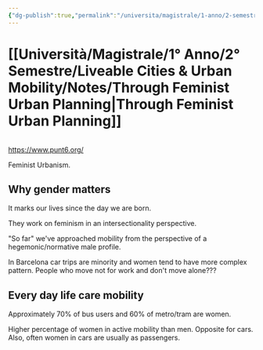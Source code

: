 ```yaml
---
{"dg-publish":true,"permalink":"/universita/magistrale/1-anno/2-semestre/liveable-cities-and-urban-mobility/notes/through-feminist-urban-planning/","tags":["UNI"]}
---
```


# [[Università/Magistrale/1° Anno/2° Semestre/Liveable Cities & Urban Mobility/Notes/Through Feminist Urban Planning\|Through Feminist Urban Planning]]

```table-of-contents
```
https://www.punt6.org/

Feminist Urbanism.

## Why gender matters

It marks our lives since the day we are born.

They work on feminism in an intersectionality perspective.

"So far" we've approached mobility from the perspective of a hegemonic/normative male profile.

In Barcelona car trips are minority and women tend to have more complex pattern. People who move not for work and don't move alone???

## Every day life care mobility

Approximately 70% of bus users and 60% of metro/tram are women. 

Higher percentage of women in active mobility than men. Opposite for cars. Also, often women in cars are usually as passengers.











